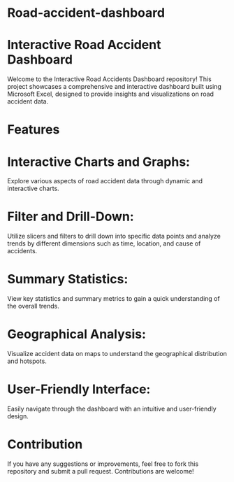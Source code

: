 # Road-accident-dashboard
# Interactive Road Accident Dashboard
Welcome to the Interactive Road Accidents Dashboard repository! This project showcases a comprehensive and interactive dashboard built using Microsoft Excel, designed to provide insights and visualizations on road accident data.
# Features
# Interactive Charts and Graphs:
Explore various aspects of road accident data through dynamic and interactive charts.
# Filter and Drill-Down:
Utilize slicers and filters to drill down into specific data points and analyze trends by different dimensions such as time, location, and cause of accidents.
# Summary Statistics:
View key statistics and summary metrics to gain a quick understanding of the overall trends.
# Geographical Analysis:
Visualize accident data on maps to understand the geographical distribution and hotspots.
# User-Friendly Interface:
Easily navigate through the dashboard with an intuitive and user-friendly design.

# Contribution
If you have any suggestions or improvements, feel free to fork this repository and submit a pull request. Contributions are welcome!
